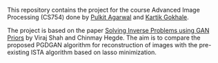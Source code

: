 This repository contains the project for the course Advanced Image Processing (CS754) done by [Pulkit Agarwal](https://github.com/PulkitAgr113) and [Kartik Gokhale](https://github.com/AWorldOfChaos).

The project is based on the paper [Solving Inverse Problems using GAN Priors](https://home.engineering.iastate.edu/~chinmay/files/papers/ganICASSP18.pdf) by Viraj Shah and Chinmay Hegde. The aim is to compare the proposed PGDGAN algorithm for reconstruction of images with the pre-existing ISTA algorithm based on lasso minimization.